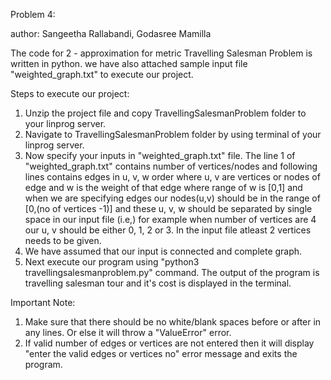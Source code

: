 Problem 4:

author: Sangeetha Rallabandi, Godasree Mamilla

The code for 2 - approximation for metric Travelling Salesman Problem is written in python.
we have also attached sample input file "weighted_graph.txt" to execute our project.

Steps to execute our project:
1) Unzip the project file and copy TravellingSalesmanProblem folder to your linprog server.
2) Navigate to TravellingSalesmanProblem folder by using terminal of your linprog server.
3) Now specify your inputs in "weighted_graph.txt" file. The line 1 of "weighted_graph.txt" contains number of vertices/nodes and following lines contains edges in u, v, w order where u, v are vertices or nodes of edge and w is the weight of that edge where range of w is [0,1] and when we are specifying edges our nodes(u,v) should be in the range of [0,(no of vertices -1)] and these u, v, w should be separated by single space in our input file (i.e,) for example when number of vertices are 4 our u, v should be either 0, 1, 2 or 3. In the input file atleast 2 vertices needs to be given.
4) We have assumed that our input is connected and complete graph.
5) Next execute our program using "python3 travellingsalesmanproblem.py" command. The output of the program is travelling salesman tour and it's cost is displayed in the terminal.

Important Note:
1) Make sure that there should be no white/blank spaces before or after in any lines.
Or else it will throw a "ValueError" error.
2) If valid number of edges or vertices are not entered then it will display "enter the valid edges or vertices no" error message and exits the program.
